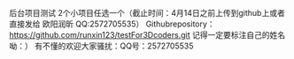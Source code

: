 后台项目测试
2个小项目任选一个（截止时间：4月14日之前上传到github上或者直接发给 欧阳润昕 QQ:2572705535）
Githubrepository：https://github.com/runxin123/testFor3Dcoders.git
记得一定要标注自己的姓名呦：）
有不懂的欢迎大家骚扰：QQ号：2572705535

